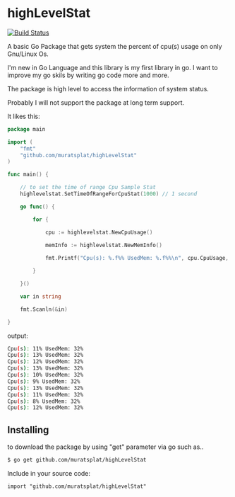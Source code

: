 highLevelStat
=============
[![Build Status](https://travis-ci.org/muratsplat/highLevelStat.svg)](https://travis-ci.org/muratsplat/highLevelStat)


A basic Go Package that gets system the percent of cpu(s) usage on only Gnu/Linux Os.

I'm new in Go Language and this library is my first library in go. I want to improve my go skils by writing go code more and more.

The package is high level to access  the information of system status. 

Probably I will not support the package at long term support.

It likes this:

```go
package main

import (
	"fmt"
	"github.com/muratsplat/highLevelStat"
)

func main() {

	// to set the time of range Cpu Sample Stat
	highlevelstat.SetTimeOfRangeForCpuStat(1000) // 1 second

	go func() {

		for {

			cpu := highlevelstat.NewCpuUsage()
		
			memInfo := highlevelstat.NewMemInfo()

			fmt.Printf("Cpu(s): %.f%% UsedMem: %.f%%\n", cpu.CpuUsage, memInfo.UsedMemForHuman())

		}

	}()

	var in string

	fmt.Scanln(&in)

}

```

output:
```sh
Cpu(s): 11% UsedMem: 32%
Cpu(s): 13% UsedMem: 32%
Cpu(s): 12% UsedMem: 32%
Cpu(s): 13% UsedMem: 32%
Cpu(s): 10% UsedMem: 32%
Cpu(s): 9% UsedMem: 32%
Cpu(s): 13% UsedMem: 32%
Cpu(s): 11% UsedMem: 32%
Cpu(s): 8% UsedMem: 32%
Cpu(s): 12% UsedMem: 32%
```
Installing
----------
 to download the package by using "get" parameter via go such as..
```sh
$ go get github.com/muratsplat/highLevelStat
```
Include in your source code:

    import "github.com/muratsplat/highLevelStat"


